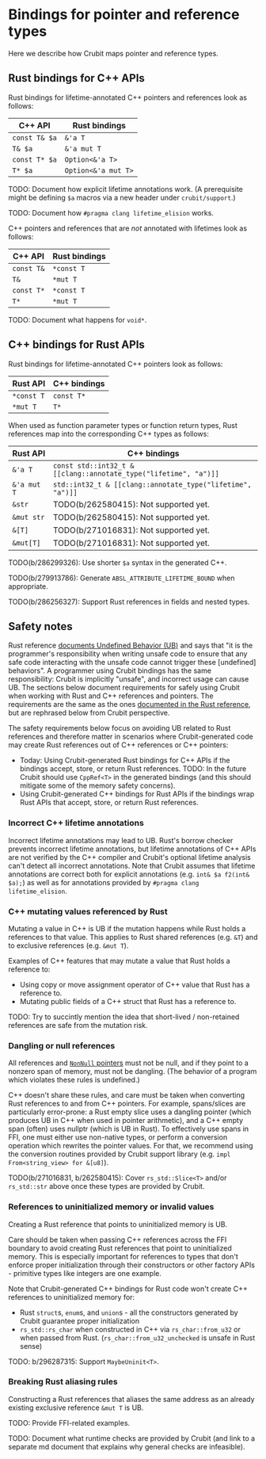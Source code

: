 # Bindings for pointer and reference types

Here we describe how Crubit maps pointer and reference types.

## Rust bindings for C++ APIs

Rust bindings for lifetime-annotated C++ pointers and references look as
follows:

<!-- The examples in the table below are based on
`FunctionTakingPointersAndReferences` from
`rs_bindings_from_cc/test/golden/types_rs_api.rs`.  Note that
`FieldTypeTestStruct` can't be used because its fields are not
lifetime-annotated (lifetime elision doesn't work with structs). -->

C++ API       | Rust bindings
------------- | -------------------
`const T& $a` | `&'a T`
`T& $a`       | `&'a mut T`
`const T* $a` | `Option<&'a T>`
`T* $a`       | `Option<&'a mut T>`

TODO: Document how explicit lifetime annotations work. (A prerequisite might be
defining `$a` macros via a new header under `crubit/support`.)

TODO: Document how `#pragma clang lifetime_elision` works.

C++ pointers and references that are *not* annotated with lifetimes look as
follows:

C++ API    | Rust bindings
---------- | -------------
`const T&` | `*const T`
`T&`       | `*mut T`
`const T*` | `*const T`
`T*`       | `*mut T`

TODO: Document what happens for `void*`.

## C++ bindings for Rust APIs

Rust bindings for lifetime-annotated C++ pointers look as follows:

<!-- The contents of the table below are somewhat based on
`test_format_ty_for_cc_successes` from `cc_bindings_from_rs/bindings.rs` -->

Rust API   | C++ bindings
---------- | ------------
`*const T` | `const T*`
`*mut T`   | `T*`

When used as function parameter types or function return types, Rust references
map into the corresponding C++ types as follows:

<!-- The contents of the table below are somewhat based on
`test_format_ty_for_cc_successes` from `cc_bindings_from_rs/bindings.rs` -->

Rust API    | C++ bindings
----------- | ----------------------------------------------------------------
`&'a T`     | `const std::int32_t & [[clang::annotate_type("lifetime", "a")]]`
`&'a mut T` | `std::int32_t & [[clang::annotate_type("lifetime", "a")]]`
`&str`      | TODO(b/262580415): Not supported yet.
`&mut str`  | TODO(b/262580415): Not supported yet.
`&[T]`      | TODO(b/271016831): Not supported yet.
`&mut[T]`   | TODO(b/271016831): Not supported yet.

TODO(b/286299326): Use shorter `$a` syntax in the generated C++.

TODO(b/279913786): Generate `ABSL_ATTRIBUTE_LIFETIME_BOUND` when appropriate.

TODO(b/286256327): Support Rust references in fields and nested types.

## Safety notes

Rust reference
[documents Undefined Behavior (UB)](https://doc.rust-lang.org/reference/behavior-considered-undefined.html)
and says that "it is the programmer's responsibility when writing unsafe code to
ensure that any safe code interacting with the unsafe code cannot trigger these
[undefined] behaviors". A programmer using Crubit bindings has the same
responsibility: Crubit is implicitly "unsafe", and incorrect usage can cause UB.
The sections below document requirements for safely using Crubit when working
with Rust and C++ references and pointers. The requirements are the same as the
ones
[documented in the Rust reference](https://doc.rust-lang.org/reference/behavior-considered-undefined.html),
but are rephrased below from Crubit perspective.

The safety requirements below focus on avoiding UB related to Rust references
and therefore matter in scenarios where Crubit-generated code may create Rust
references out of C++ references or C++ pointers:

-   Today: Using Crubit-generated Rust bindings for C++ APIs if the bindings
    accept, store, or return Rust references. TODO: In the future Crubit should
    use `CppRef<T>` in the generated bindings (and this should mitigate some of
    the memory safety concerns).
-   Using Crubit-generated C++ bindings for Rust APIs if the
    bindings wrap Rust APIs that accept, store, or return Rust references.

### Incorrect C++ lifetime annotations

Incorrect lifetime annotations may lead to UB. Rust's borrow checker prevents
incorrect lifetime annotations, but lifetime annotations of C++ APIs are not
verified by the C++ compiler and Crubit's optional lifetime analysis can't
detect all incorrect annotations. Note that Crubit assumes that lifetime
annotations are correct both for explicit annotations (e.g. `int& $a f2(int&
$a);`) as well as for annotations provided by `#pragma clang lifetime_elision`.

### C++ mutating values referenced by Rust

Mutating a value in C++ is UB if the mutation happens while Rust holds a
references to that value. This applies to Rust shared references (e.g. `&T`) and
to exclusive references (e.g. `&mut T`).

Examples of C++ features that may mutate a value that Rust holds a reference to:

*   Using copy or move assignment operator of C++ value that Rust has a
    reference to.
*   Mutating public fields of a C++ struct that Rust has a reference to.

TODO: Try to succintly mention the idea that short-lived / non-retained
references are safe from the mutation risk.

### Dangling or null references

All references and
[`NonNull` pointers](https://doc.rust-lang.org/std/ptr/struct.NonNull.html) must
not be null, and if they point to a nonzero span of memory, must not be
dangling. (The behavior of a program which violates these rules is undefined.)

C++ doesn't share these rules, and care must be taken when converting Rust
references to and from C++ pointers. For example, spans/slices are particularly
error-prone: a Rust empty slice uses a dangling pointer (which produces UB in
C++ when used in pointer arithmetic), and a C++ empty span (often) uses nullptr
(which is UB in Rust). To effectively use spans in FFI, one must either use
non-native types, or perform a conversion operation which rewrites the pointer
values. For that, we recommend using the conversion routines provided by Crubit
support library (e.g. `impl From<string_view> for &[u8]`).

TODO(b/271016831, b/262580415): Cover `rs_std::Slice<T>` and/or `rs_std::str`
above once these types are provided by Crubit.

### References to uninitialized memory or invalid values

Creating a Rust reference that points to uninitialized memory is UB.

Care should be taken when passing C++ references across the FFI boundary to
avoid creating Rust references that point to uninitialized memory. This is
especially important for references to types that don't enforce proper
initialization through their constructors or other factory APIs - primitive
types like integers are one example.

Note that Crubit-generated C++ bindings for Rust code won't create C++
references to uninitialized memory for:

*   Rust `struct`s, `enum`s, and `union`s - all the constructors generated by
    Crubit guarantee proper initialization
*   `rs_std::rs_char` when constructed in C++ via `rs_char::from_u32` or when
    passed from Rust. (`rs_char::from_u32_unchecked` is unsafe in Rust sense)

TODO: b/296287315: Support `MaybeUninit<T>`.

### Breaking Rust aliasing rules

Constructing a Rust references that aliases the same address as an already
existing exclusive reference `&mut T` is UB.

TODO: Provide FFI-related examples.

TODO: Document what runtime checks are provided by Crubit (and link to a
separate md document that explains why general checks are infeasible).

